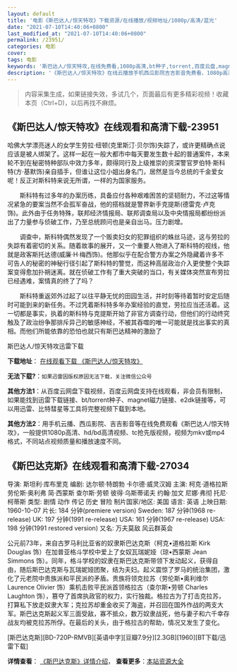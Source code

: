 ```yaml
---
layout: default
title: '电影《斯巴达人/惊天特攻》下载资源/在线播放/视频地址/1080p/高清/蓝光'
date: "2021-07-10T14:40:06+0800"
last_modified_at: "2021-07-10T14:40:06+0800"
permalink: /23951/
categories: 电影
cover:
tags: 电影
keywords: '斯巴达人/惊天特攻,在线免费看,1080p高清,bt种子,torrent,百度云盘,magnet,磁力链,迅雷下载资源'
description: '《斯巴达人/惊天特攻》在线云播放手机西瓜影院吉吉影音免费看，1080p高清bd/hd未删减完整版和tc抢先枪版，mkv/mp4格式，附带bt/torrent种子、magnet/磁力链、百度云盘、网盘资源迅雷下载链接'
---
```


>内容采集生成，如果链接失效，多试几个，页面最后有更多精彩视频！收藏本页（Ctrl+D)，以后再找不麻烦。


## 《斯巴达人/惊天特攻》在线观看和高清下载-23951

哈佛大学漂亮迷人的女学生劳拉·纽顿(克里斯汀·贝尔饰)失踪了，或许更精确点说应该是被人绑架了。这样一起在一般大都市中每天要发生数十起的普通案件，本来轮不到在秘密特种部队中效力多年，颇得同行及上级推崇的资深警官罗伯特&middot;斯科特(方&middot;基默饰)亲自插手，但谁让这位小姐出身名门，居然是当今总统的千金爱女呢！反正对斯科特来说无所谓，一样的为国家服务。</p>　　斯科特有过多年的办案历练，具备应付各种艰难困苦的坚韧耐力，不过这等情况紧急的要案当然不会孤军奋战，他的搭档就是警界新手克提斯(德雷克&middot;卢克饰)。此外由于任务特殊，联邦经济情报局、联邦调查局以及中央情报局都纷纷派出了力量参与侦破工作，乃至总统顾问也是亲自出马。压力剧增。</p>　　调查中，斯科特偶然发现了一个贩卖妇女的犯罪组织的蛛丝马迹，这与劳拉的失踪有着密切的关系。随着故事的展开，又一个重要人物进入了斯科特的视线，他就是政客斯托达德(威廉·H·梅西饰)。他那似乎在配合警方办案之外隐藏着许多不可告人的秘密的神秘行径引起了斯科特的警觉，而这种高层政治介入更使整个失踪案变得愈加扑朔迷离。就在侦破工作有了重大突破的当口，有关媒体突然宣布劳拉已经遇难，案情真的终了了吗？</p>　　斯科特重返郊外过起了以往平静无忧的田园生活，并时刻等待着暂时安定后随时可能到来的新任务。不过凭着斯科特多年办案经验的直觉，劳拉应当还活着。这一切都是事实，执着的斯科特与克提斯开始了非官方调查行动，但他们的行动终究触及了政治纷争那排斥异己的敏感神经，不被其吞噬的唯一可能就是找出事实的真相。而他们所能依靠的恐怕也就只有斯巴达精神的激励了


斯巴达人/惊天特攻迅雷下载

**下载地址**： [在线观看下载 《斯巴达人/惊天特攻》](https://www.993dy.com//vod-detail-id-24147.html) 


**无法下载?**：`如果迅雷因版权原因无法下载，关注微信公众号 `

**其他方法1**：从百度云网盘下载视频，百度云网盘支持在线观看，非会员有限制，如果能找到迅雷下载链接、bt/torrent种子、magnet磁力链接、e2dk链接等，可以用迅雷、比特彗星等工具将完整视频下载到本地。

**其他方法2**：用手机云播、西瓜影院、吉吉影音等在线免费观看《斯巴达人/惊天特攻》，一般提供1080p高清、hd/bd高清视频、tc抢先版视频，视频为mkv或mp4格式，不同站点视频质量和播放速度不同。


## 《斯巴达克斯》在线观看和高清下载-27034

导演: 斯坦利·库布里克 编剧: 达尔顿·特朗勃 卡尔德·威灵汉姆 主演: 柯克·道格拉斯 劳伦斯·奥利弗 简·西蒙斯 查尔斯·劳顿 彼得·乌斯蒂诺夫 约翰·加文 尼娜·弗彻 托尼·柯蒂斯 类型: 剧情 动作 传记 历史 冒险 制片国家/地区: 美国 语言: 英语 上映日期: 1960-10-07 片长: 184 分钟(premiere version) Sweden: 187 分钟(1968 re-release) UK: 197 分钟(1991 re-release) USA: 161 分钟(1967 re-release) USA: 198 分钟(1991 restored version) 又名: 万夫莫敌 风云群英会

公元前73年，来自古罗马利比亚省的奴隶斯巴达克斯（柯克•道格拉斯 Kirk Douglas 饰）在加普亚格斗学校中爱上了女奴瓦瑞妮娅（琼•西蒙斯 Jean Simmons 饰）。同年，格斗学校的奴隶在斯巴达克斯带领下发动起义，获得自由，随后斯巴达克斯与瓦瑞妮娅团聚，结为夫妇。起义震惊了罗马的统治集团，激化了元老院中贵族派和平民派的矛盾。贵族将领克拉苏（劳伦斯•奥利维尔 Laurence Olivier 饰）乘机击败平民派首领格拉古（查尔斯•劳顿 Charles Laughton 饰），篡夺了首席执政官的权力，实行独裁。格拉古为了打击克拉苏，打算私下放走奴隶大军；克拉苏却重金收买了海盗，并召回在国外作战的两支大军。斯巴达克斯起义军三面受敌，寡不抵众，数万奴隶战死，他与妻子和六千幸存战友均被克拉苏所俘。在最后的关头，由于格拉古的帮助，情况又发生了变化。


[斯巴达克斯][BD-720P-RMVB][英语中字][豆瓣7.9分][2.3GB][1960][BT下载/迅雷下载]

**详情查看**： [《斯巴达克斯》详情介绍](/movie/27034/)， **查看更多**：[本站资源大全](/movie/t/all/)

